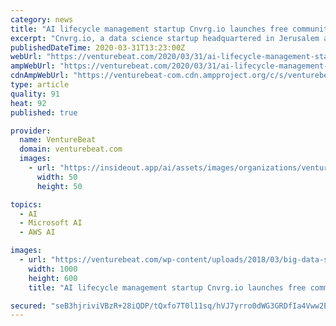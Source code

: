 ```yaml
---
category: news
title: "AI lifecycle management startup Cnvrg.io launches free community tier"
excerpt: "Cnvrg.io, a data science startup headquartered in Jerusalem and New York, today released a community version of its machine learning automation platform designed to help enterprises manage and scale AI. CEO Yochay Ettun says the release was motivated in part by the influx of social distancing and remote work stemming from the COVID-19 pandemic ..."
publishedDateTime: 2020-03-31T13:23:00Z
webUrl: "https://venturebeat.com/2020/03/31/ai-lifecycle-management-startup-cnvrg-io-launches-free-community-tier/"
ampWebUrl: "https://venturebeat.com/2020/03/31/ai-lifecycle-management-startup-cnvrg-io-launches-free-community-tier/amp/"
cdnAmpWebUrl: "https://venturebeat-com.cdn.ampproject.org/c/s/venturebeat.com/2020/03/31/ai-lifecycle-management-startup-cnvrg-io-launches-free-community-tier/amp/"
type: article
quality: 91
heat: 92
published: true

provider:
  name: VentureBeat
  domain: venturebeat.com
  images:
    - url: "https://insideout.app/ai/assets/images/organizations/venturebeat.com-50x50.jpg"
      width: 50
      height: 50

topics:
  - AI
  - Microsoft AI
  - AWS AI

images:
  - url: "https://venturebeat.com/wp-content/uploads/2018/03/big-data-shutterstock_228162115-e1573230263860.jpg?fit=1000%2C600&strip=all"
    width: 1000
    height: 600
    title: "AI lifecycle management startup Cnvrg.io launches free community tier"

secured: "seB3hjriviVBzR+28iQDP/tQxfo7T0l11sq/hVJ7yrro0dWG3GRDfIa4Vww2EJ8wrDucD9al8kZI332DMZgUQ6pysBPjSrezGLf4GbT6SRCTnbWQ2hh+6Fo/US63+3sbfYr+KJnuTWOgBPG92B99w12iXcvMC3mXtJDw616SGJY2Uauax81fu33ajqj2OK11sBK2k+htsndcGLbm4vRD5wjM7wnwy+TlzG0iFZHcvhRvk3EWkHiqXuLgsvjlF27oJcJ5i1QkOmxutAaVB1R5jiq0bgIUg/suZFMTsF+MME7v0sBCtdO8+Eeqn6WJmY9mrgmWUC1UD9i8f9kfHldilOZBPYVqUMauM2Vbr2FhEtue9+BI4Mrmzmf0wUqGrHAaTM8mUq5wKMYv35dGaDGnFQ4xEtO8uWIiM8/6hwbJdCp9sr3kyheXntW2w88jtbg0XEjcDEYD+0En5CdVwfVtIvEz8D59wTAcyrSr+JzayvQ=;BI8D3HGWArtiCnG5Wzz6MA=="
---
```


